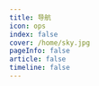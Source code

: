 ```yaml
---
title: 导航
icon: ops 
index: false
cover: /home/sky.jpg
pageInfo: false
article: false
timeline: false
---
```


 <Catalog base='/' />

